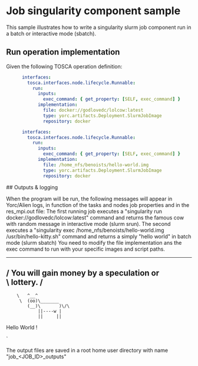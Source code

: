 # Job singularity component sample

This sample illustrates how to write a singularity slurm job component run in a batch or interactive mode (sbatch).

## Run operation implementation

Given the following TOSCA operation definition:
```yaml
      interfaces:
        tosca.interfaces.node.lifecycle.Runnable:
          run:
            inputs:
              exec_command: { get_property: [SELF, exec_command] }
            implementation:
              file: docker://godlovedc/lolcow:latest
              type: yorc.artifacts.Deployment.SlurmJobImage
              repository: docker

      interfaces:
        tosca.interfaces.node.lifecycle.Runnable:
          run:
            inputs:
              exec_command: { get_property: [SELF, exec_command] }
            implementation:
              file: /home_nfs/benoists/hello-world.img
              type: yorc.artifacts.Deployment.SlurmJobImage
              repository: docker

```



## Outputs & logging

When the program will be run, the following messages will appear in Yorc/Alien logs, in function of the tasks and nodes job properties and in the res_mpi.out file:
The first running job executes a "singularity run docker://godlovedc/lolcow:latest" command and returns the famous cow with random message in interactive mode (slurm srun).
The second executes a "singularity exec /home_nfs/benoists/hello-world.img /usr/bin/hello-kitty.sh" command and returns a simply "hello world" in batch mode (slurm sbatch)
You need to modify the file implementation ans the exec command to run with your specific images and script paths.

 _________________________________________
/ You will gain money by a speculation or \
\ lottery.                                /
 -----------------------------------------
        \   ^__^
         \  (oo)\_______
            (__)\       )\/\
                ||----w |
                ||     ||

Hello World !

`

The output files are saved in a root home user directory with name "job_<JOB_ID>_outputs"